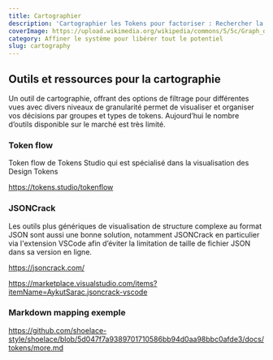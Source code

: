 ```yaml
---
title: Cartographier
description: 'Cartographier les Tokens pour factoriser : Rechercher la simplicité'
coverImage: https://upload.wikimedia.org/wikipedia/commons/5/5c/Graph_de_r%C3%A9seau_orient%C3%A9_en_arbre.png
category: Affiner le système pour libérer tout le potentiel
slug: cartography
---
```


## Outils et ressources pour la cartographie

Un outil de cartographie, offrant des options de filtrage pour différentes vues avec divers niveaux de granularité permet de visualiser et organiser vos décisions par groupes et types de tokens. Aujourd’hui le nombre d’outils disponible sur le marché est très limité.

### Token flow
Token flow de Tokens Studio qui est spécialisé dans la visualisation des Design Tokens

https://tokens.studio/tokenflow

### JSONCrack

Les outils plus génériques de visualisation de structure complexe au format JSON sont aussi une bonne solution, notamment JSONCrack en particulier via l'extension VSCode afin d’éviter la limitation de taille de fichier JSON dans sa version en ligne.

https://jsoncrack.com/

https://marketplace.visualstudio.com/items?itemName=AykutSarac.jsoncrack-vscode

### Markdown mapping exemple

https://github.com/shoelace-style/shoelace/blob/5d047f7a9389701710586bb94d0aa98bbc0afde3/docs/tokens/more.md

